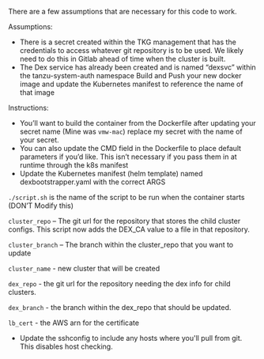 There are a few assumptions that are necessary for this code to work.
 
Assumptions:
-   There is a secret created within the TKG management that has the credentials to access whatever git repository is to be used. We likely need to do this in Gitlab ahead of time when the cluster is built.
-   The Dex service has already been created and is named “dexsvc” within the tanzu-system-auth namespace
Build and Push your new docker image and update the Kubernetes manifest to reference the name of that image
 
Instructions:
-   You’ll want to build the container from the Dockerfile after updating your secret name (Mine was `vmw-mac`) replace my secret with the name of your secret.
-   You can also update the CMD field in the Dockerfile to place default parameters if you’d like. This isn’t necessary if you pass them in at runtime through the k8s manifest
-   Update the Kubernetes manifest (helm template) named dexbootstrapper.yaml with the correct ARGS

`./script.sh` is the name of the script to be run when the container starts (DON’T Modify this)

`cluster_repo` – The git url for the repository that stores the child cluster
configs. This script now adds the DEX_CA value to a file in that repository.

`cluster_branch` – The branch within the cluster_repo that you want to update
    
`cluster_name` - new cluster that will be created

`dex_repo` - the git url for the repository needing the dex info for child
clusters.

`dex_branch` - the branch within the dex_repo that should be updated.

`lb_cert` - the AWS arn for the certificate

-   Update the sshconfig to include any hosts where you'll pull from git. This
    disables host checking.

